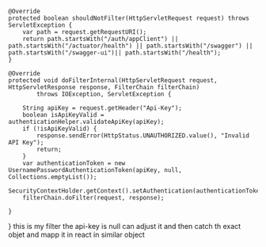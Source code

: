     @Override
    protected boolean shouldNotFilter(HttpServletRequest request) throws ServletException {
        var path = request.getRequestURI();
        return path.startsWith("/auth/appClient") || path.startsWith("/actuator/health") || path.startsWith("/swagger") || path.startsWith("/swagger-ui")|| path.startsWith("/health");
    }

    @Override
    protected void doFilterInternal(HttpServletRequest request, HttpServletResponse response, FilterChain filterChain)
            throws IOException, ServletException {

        String apiKey = request.getHeader("Api-Key");
        boolean isApiKeyValid = authenticationHelper.validateApiKey(apiKey);
        if (!isApiKeyValid) {
            response.sendError(HttpStatus.UNAUTHORIZED.value(), "Invalid API Key");
            return;
        }
        var authenticationToken = new UsernamePasswordAuthenticationToken(apiKey, null, Collections.emptyList());
        SecurityContextHolder.getContext().setAuthentication(authenticationToken);
        filterChain.doFilter(request, response);

    }

}
this is my filter the api-key is null can adjust it and then catch th exact objet and mapp it in react in similar object
